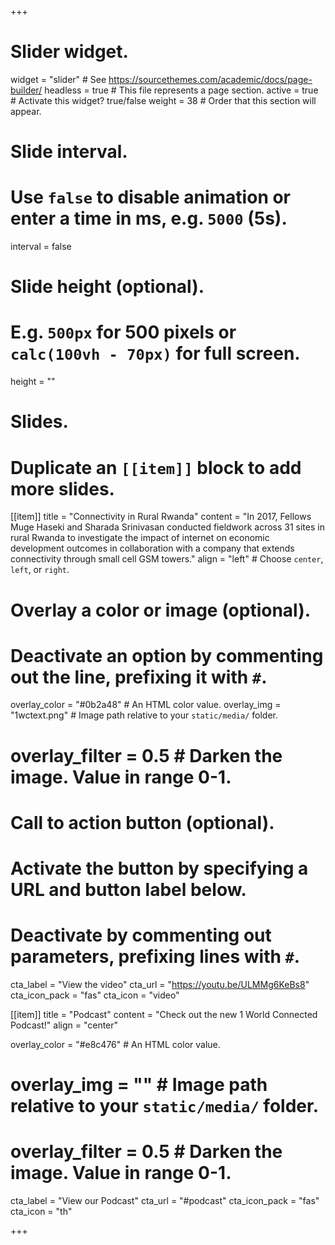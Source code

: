 +++
# Slider widget.
widget = "slider"  # See https://sourcethemes.com/academic/docs/page-builder/
headless = true  # This file represents a page section.
active = true  # Activate this widget? true/false
weight = 38  # Order that this section will appear.

# Slide interval.
# Use `false` to disable animation or enter a time in ms, e.g. `5000` (5s).
interval = false

# Slide height (optional).
# E.g. `500px` for 500 pixels or `calc(100vh - 70px)` for full screen.
height = ""

# Slides.
# Duplicate an `[[item]]` block to add more slides.
[[item]]
  title = "Connectivity in Rural Rwanda"
  content = "In 2017, Fellows Muge Haseki and Sharada Srinivasan conducted fieldwork across 31 sites in rural Rwanda to investigate the impact of internet on economic development outcomes in collaboration with a company that extends connectivity through small cell GSM towers."
  align = "left"  # Choose `center`, `left`, or `right`.

  # Overlay a color or image (optional).
  #   Deactivate an option by commenting out the line, prefixing it with `#`.
  overlay_color = "#0b2a48"  # An HTML color value.
  overlay_img = "1wctext.png"  # Image path relative to your `static/media/` folder.
  # overlay_filter = 0.5  # Darken the image. Value in range 0-1.

  # Call to action button (optional).
  #   Activate the button by specifying a URL and button label below.
  #   Deactivate by commenting out parameters, prefixing lines with `#`.
  cta_label = "View the video"
  cta_url = "https://youtu.be/ULMMg6KeBs8"
  cta_icon_pack = "fas"
  cta_icon = "video"

[[item]]
  title = "Podcast"
  content = "Check out the new 1 World Connected Podcast!"
  align = "center"

  overlay_color = "#e8c476"  # An HTML color value.
  # overlay_img = ""  # Image path relative to your `static/media/` folder.
  # overlay_filter = 0.5  # Darken the image. Value in range 0-1.
  
  cta_label = "View our Podcast"
  cta_url = "#podcast"
  cta_icon_pack = "fas"
  cta_icon = "th"


+++
